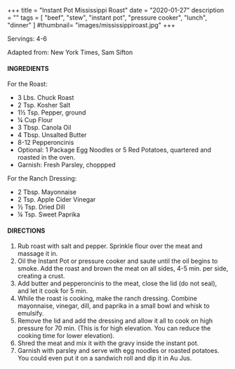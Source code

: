+++
title = "Instant Pot Mississippi Roast"
date = "2020-01-27"
description = ""
tags = [
    "beef",
    "stew",
    "instant pot",
    "pressure cooker",
    "lunch",
    "dinner"
]
#thumbnail= "images/mississippiroast.jpg"
+++

Servings: 4-6<!--more-->

Adapted from: New York Times, Sam Sifton 

#### INGREDIENTS 

For the Roast: 

* 3 Lbs. Chuck Roast 
* 2 Tsp. Kosher Salt 
* 1½ Tsp. Pepper, ground 
* ¼ Cup Flour
* 3 Tbsp. Canola Oil 
* 4 Tbsp. Unsalted Butter 
* 8-12 Pepperoncinis 
* Optional: 1 Package Egg Noodles or 5 Red Potatoes, quartered and roasted in the oven. 
* Garnish: Fresh Parsley, choppped

For the Ranch Dressing: 

* 2 Tbsp. Mayonnaise 
* 2 Tsp. Apple Cider Vinegar 
* ½ Tsp. Dried Dill 
* ¼ Tsp. Sweet Paprika 

#### DIRECTIONS 

1. Rub roast with salt and pepper. Sprinkle flour over the meat and massage it in. 
2. Oil the Instant Pot or pressure cooker and saute until the oil begins to smoke. Add the roast and brown the meat on all sides, 4-5 min. per side, creating a crust. 
3. Add butter and pepperoncinis to the meat, close the lid (do not seal), and let it cook for 5 min. 
4. While the roast is cooking, make the ranch dressing. Combine mayonnaise, vinegar, dill, and paprika in a small bowl and whisk to emulsify. 
5. Remove the lid and add the dressing and allow it all to cook on high pressure for 70 min. (This is for high elevation. You can reduce the cooking time for lower elevation). 
6. Shred the meat and mix it with the gravy inside the instant pot. 
7. Garnish with parsley and serve with egg noodles or roasted potatoes. You could even put it on a sandwich roll and dip it in Au Jus. 
